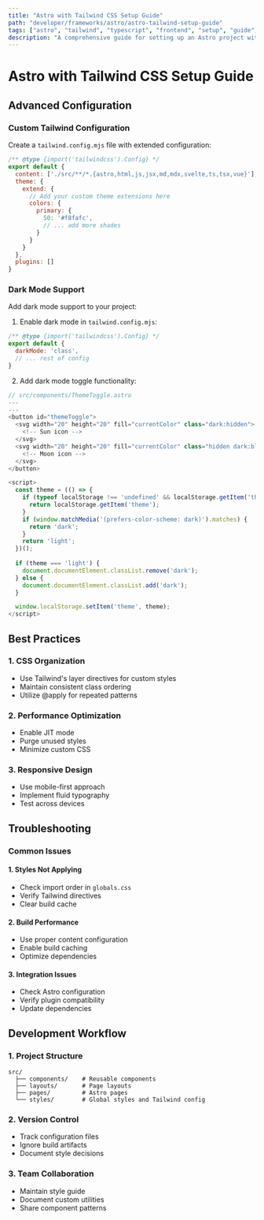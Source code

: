 ```yaml
---
title: "Astro with Tailwind CSS Setup Guide"
path: "developer/frameworks/astro/astro-tailwind-setup-guide"
tags: ["astro", "tailwind", "typescript", "frontend", "setup", "guide", "css"]
description: "A comprehensive guide for setting up an Astro project with Tailwind CSS integration, focusing on efficient design construction."
---
```


# Astro with Tailwind CSS Setup Guide

## Advanced Configuration

### Custom Tailwind Configuration
Create a `tailwind.config.mjs` file with extended configuration:

```javascript
/** @type {import('tailwindcss').Config} */
export default {
  content: ['./src/**/*.{astro,html,js,jsx,md,mdx,svelte,ts,tsx,vue}'],
  theme: {
    extend: {
      // Add your custom theme extensions here
      colors: {
        primary: {
          50: '#f8fafc',
          // ... add more shades
        }
      }
    }
  },
  plugins: []
}
```

### Dark Mode Support
Add dark mode support to your project:

1. Enable dark mode in `tailwind.config.mjs`:
```javascript
/** @type {import('tailwindcss').Config} */
export default {
  darkMode: 'class',
  // ... rest of config
}
```

2. Add dark mode toggle functionality:
```typescript
// src/components/ThemeToggle.astro
---
---
<button id="themeToggle">
  <svg width="20" height="20" fill="currentColor" class="dark:hidden">
    <!-- Sun icon -->
  </svg>
  <svg width="20" height="20" fill="currentColor" class="hidden dark:block">
    <!-- Moon icon -->
  </svg>
</button>

<script>
  const theme = (() => {
    if (typeof localStorage !== 'undefined' && localStorage.getItem('theme')) {
      return localStorage.getItem('theme');
    }
    if (window.matchMedia('(prefers-color-scheme: dark)').matches) {
      return 'dark';
    }
    return 'light';
  })();
      
  if (theme === 'light') {
    document.documentElement.classList.remove('dark');
  } else {
    document.documentElement.classList.add('dark');
  }

  window.localStorage.setItem('theme', theme);
</script>
```

## Best Practices

### 1. CSS Organization
- Use Tailwind's layer directives for custom styles
- Maintain consistent class ordering
- Utilize @apply for repeated patterns

### 2. Performance Optimization
- Enable JIT mode
- Purge unused styles
- Minimize custom CSS

### 3. Responsive Design
- Use mobile-first approach
- Implement fluid typography
- Test across devices

## Troubleshooting

### Common Issues

#### 1. Styles Not Applying
- Check import order in `globals.css`
- Verify Tailwind directives
- Clear build cache

#### 2. Build Performance
- Use proper content configuration
- Enable build caching
- Optimize dependencies

#### 3. Integration Issues
- Check Astro configuration
- Verify plugin compatibility
- Update dependencies

## Development Workflow

### 1. Project Structure
```
src/
  ├── components/    # Reusable components
  ├── layouts/       # Page layouts
  ├── pages/         # Astro pages
  └── styles/        # Global styles and Tailwind config
```

### 2. Version Control
- Track configuration files
- Ignore build artifacts
- Document style decisions

### 3. Team Collaboration
- Maintain style guide
- Document custom utilities
- Share component patterns 